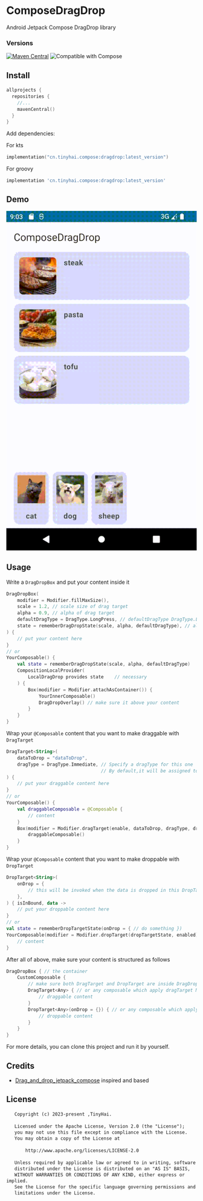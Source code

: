 # ComposeDragDrop
Android Jetpack Compose DragDrop library

### Versions

[![Maven Central](https://img.shields.io/maven-central/v/cn.tinyhai.compose/dragdrop.svg?label=Maven%20Central)](https://central.sonatype.com/search?q=g%3Acn.tinyhai.compose+a%3Adragdrop)
![Compatible with Compose](https://img.shields.io/badge/Compose-BOM%3A2024.03.00-brightgreen)

## Install
```kotlin
allprojects {
  repositories {
    //...
    mavenCentral()
  }
}
```

Add dependencies:

For kts
```kotlin
implementation("cn.tinyhai.compose:dragdrop:latest_version")
```
For groovy
```groovy
implementation 'cn.tinyhai.compose:dragdrop:latest_version'
```

## Demo
![Demo](gifs/demo.gif)

## Usage

Write a `DragDropBox` and put your content inside it
```kotlin
DragDropBox(
    modifier = Modifier.fillMaxSize(),
    scale = 1.2, // scale size of drag target
    alpha = 0.9, // alpha of drag target
    defaultDragType = DragType.LongPress, // defaultDragType DragType.LongPress or DragType.Immediate
    state = rememberDragDropState(scale, alpha, defaultDragType), // all states of the component
) {
    // put your content here
}
// or
YourComposable() {
    val state = rememberDragDropState(scale, alpha, defaultDragType)
    CompositionLocalProvider(
        LocalDragDrop provides state    // necessary
    ) {
        Box(modifier = Modifier.attachAsContainer()) {
            YourInnerComposable()
            DragDropOverlay() // make sure it above your content
        }
    }
}
```

Wrap your `@Composable` content that you want to make draggable with `DragTarget`
```kotlin
DragTarget<String>(
    dataToDrop = "dataToDrop",
    dragType = DragType.Immediate, // Specify a dragType for this one
                                   // By default,it will be assigned to the defaultDragType you set earlier
) {
    // put your draggable content here
}
// or
YourComposable() {
    val draggableComposable = @Composable {
        // content
    }
    Box(modifier = Modifier.dragTarget(enable, dataToDrop, dragType, draggableComposable)) {
        draggableComposable()
    }
}
```

Wrap your `@Composable` content that you want to make droppable with `DropTarget`
```kotlin
DropTarget<String>(
    onDrop = {
        // this will be invoked when the data is dropped in this DropTarget
    },
) { isInBound, data ->
    // put your droppable content here
}
// or
val state = rememberDropTargetState(onDrop = { // do something })
YourComposable(modifier = Modifier.dropTarget(dropTargetState, enabled)) {
    // content
}
```

After all of above, make sure your content is structured as follows
```kotlin
DragDropBox { // the container
    CustomComposable {
        // make sure both DragTarget and DropTarget are inside DragDropBox
        DragTarget<Any> { // or any composable which apply dragTarget Modifier
            // draggable content
        }
        DropTarget<Any>(onDrop = {}) { // or any composable which apply dropTarget Modifier
            // droppable content
        }
    }
}
```

For more details, you can clone this project and run it by yourself.

## Credits

- [Drag_and_drop_jetpack_compose](https://github.com/cp-radhika-s/Drag_and_drop_jetpack_compose) inspired and based

## License
```
   Copyright (c) 2023-present ,TinyHai.

   Licensed under the Apache License, Version 2.0 (the "License");
   you may not use this file except in compliance with the License.
   You may obtain a copy of the License at

       http://www.apache.org/licenses/LICENSE-2.0

   Unless required by applicable law or agreed to in writing, software
   distributed under the License is distributed on an "AS IS" BASIS,
   WITHOUT WARRANTIES OR CONDITIONS OF ANY KIND, either express or implied.
   See the License for the specific language governing permissions and
   limitations under the License.
```
